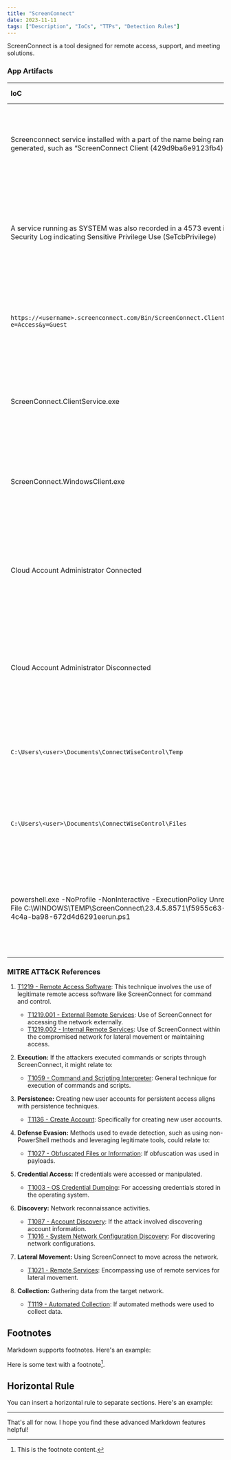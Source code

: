 ```yaml
---
title: "ScreenConnect"
date: 2023-11-11
tags: ["Description", "IoCs", "TTPs", "Detection Rules"]
---
```


ScreenConnect is a tool designed for remote access, support, and meeting solutions. 

### App Artifacts

|IoC | Observations | DFIR Relevance |
|:---|:---:|:---|
| Screenconnect service installed with a part of the name being randomly generated, such as “ScreenConnect Client (429d9ba6e9123fb4)” | source=system.evtx EventCode=7045<br>Message = "ScreenConnect Client (\*)" | Indicates potential unauthorized remote access software installation, often a sign of compromise or insider threat. |
| A service running as SYSTEM was also recorded in a 4573 event in the Security Log indicating Sensitive Privilege Use (SeTcbPrivilege) | source=system.evtx EventCode=4573<br>Message = "ScreenConnect" AND Message = "SeTcbPrivilege" | Reflects elevated privileges being used, potentially for malicious purposes, requiring investigation of service behavior. |
| `https://<username>.screenconnect.com/Bin/ScreenConnect.ClientSetup.exe?e=Access&y=Guest` | Review EDR/Sysmon commandlines, DNS events, and/or, Proxy Logs for URLs with a pattern like:<br>http\*.screenconnect.com/<br>Bin/ScreenConnect\*.exe\* | Indicates downloading of remote access tools, which could be used for unauthorized access or data exfiltration. |
| ScreenConnect.ClientService.exe | Filename indicator useful for reviewing process execution events. | Signifies the execution of a ScreenConnect client service, essential to check for unauthorized remote control activities. |
| ScreenConnect.WindowsClient.exe | Filename indicator useful for reviewing process execution events. | Indicates running of ScreenConnect Windows client, important to verify for unsanctioned remote access. |
| Cloud Account Administrator Connected | source=Application.evtx<br>EventCode=100<br>Source=ScreenConnect<br>Message="Cloud Account Administrator Connected" | Suggests remote access by a cloud account administrator, crucial for validating authorized access vs. account takeover. |
| Cloud Account Administrator Disconnected | source=Application.evtx<br>EventCode=101<br>Source=ScreenConnect<br>Message="Cloud Account Administrator Disconnected" | Indicates disconnection of a cloud account admin, necessary for tracking session durations and potential unauthorized activities. |
| `C:\Users\<user>\Documents\ConnectWiseControl\Temp` | Execution of any PE from this directory indicates it was likely provided by the ScreenConnect host. | Execution from this directory could indicate malicious use of legitimate software for unauthorized actions. |
| `C:\Users\<user>\Documents\ConnectWiseControl\Files` | source=Application.evtx<br>EventCode=201<br>Source=ScreenConnect<br>Message="transfer" | File transfers via ScreenConnect could point to data exfiltration or unauthorized file access. |
| powershell.exe -NoProfile -NonInteractive -ExecutionPolicy Unrestricted -File C:\WINDOWS\TEMP\ScreenConnect\23.4.5.8571\f5955c63-3955-4c4a-ba98-672d4d6291eerun.ps1 | Source=Microsoft-Windows-Powershell-Operational<br>EventID 4103<br>Message=\*ScreenConnect\*.ps1\* | Execution of PowerShell scripts related to ScreenConnect could indicate automation of malicious activities or unauthorized changes. |

### MITRE ATT&CK References

1. [T1219 - Remote Access Software](https://attack.mitre.org/techniques/T1219): This technique involves the use of legitimate remote access software like ScreenConnect for command and control.
    - [T1219.001 - External Remote Services](https://attack.mitre.org/techniques/T1219/001): Use of ScreenConnect for accessing the network externally.
    - [T1219.002 - Internal Remote Services](https://attack.mitre.org/techniques/T1219/001): Use of ScreenConnect within the compromised network for lateral movement or maintaining access.

2. **Execution:** If the attackers executed commands or scripts through ScreenConnect, it might relate to:
    - [T1059 - Command and Scripting Interpreter](https://attack.mitre.org/techniques/T1059): General technique for execution of commands and scripts.

3. **Persistence:** Creating new user accounts for persistent access aligns with persistence techniques.
    - [T1136 - Create Account](https://attack.mitre.org/techniques/T1136): Specifically for creating new user accounts.

4. **Defense Evasion:** Methods used to evade detection, such as using non-PowerShell methods and leveraging legitimate tools, could relate to:
    - [T1027 - Obfuscated Files or Information](https://attack.mitre.org/techniques/T1027): If obfuscation was used in payloads.

5. **Credential Access:** If credentials were accessed or manipulated.
    - [T1003 - OS Credential Dumping](https://attack.mitre.org/techniques/T1003): For accessing credentials stored in the operating system.

6. **Discovery:** Network reconnaissance activities.
    - [T1087 - Account Discovery](https://attack.mitre.org/techniques/T1087): If the attack involved discovering account information.
    - [T1016 - System Network Configuration Discovery](https://attack.mitre.org/techniques/T1016): For discovering network configurations.

7. **Lateral Movement:** Using ScreenConnect to move across the network.
    - [T1021 - Remote Services](https://attack.mitre.org/techniques/T1021): Encompassing use of remote services for lateral movement.

8. **Collection:** Gathering data from the target network.
    - [T1119 - Automated Collection](https://attack.mitre.org/techniques/T1119): If automated methods were used to collect data.

## Footnotes

Markdown supports footnotes. Here's an example:

Here is some text with a footnote[^1].

[^1]: This is the footnote content.

## Horizontal Rule

You can insert a horizontal rule to separate sections. Here's an example:

---

That's all for now. I hope you find these advanced Markdown features helpful!
